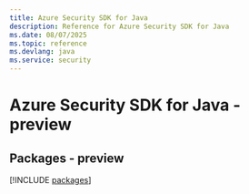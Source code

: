 ```yaml
---
title: Azure Security SDK for Java
description: Reference for Azure Security SDK for Java
ms.date: 08/07/2025
ms.topic: reference
ms.devlang: java
ms.service: security
---
```

# Azure Security SDK for Java - preview
## Packages - preview
[!INCLUDE [packages](security-index.md)]